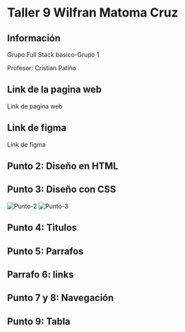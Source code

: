 <h1>Taller 9 Wilfran Matoma Cruz</h1>
<h2>Información</h2>
<p>Grupo Full Stack basico-Grupo 1</p>
<p>Profesor: Cristian Patiño</p>

<h2>Link de la pagina web</h2> 
<a ref="https://wilfran900420.github.io/taller-9-full-stack/"> Link de pagina web <a/>


<h2>Link de figma</h2>  

<a ref="https://www.figma.com/file/h3JTbaHWwvWJzxiEmMH9JL/Wilfran-Matoma-Cruz?type=design&node-id=0%3A1&mode=design&t=aTPSPNassyJDBq5D-1"> Link de figma <a/>

<h2>Punto 2: Diseño en HTML</h2>  
<h2>Punto 3: Diseño con CSS</h2>  
<img scr= "./public/images/Punto-2.png" 
alt= "Punto-2">
<img scr= "./public/images/Punto-3.png"      
alt= "Punto-3">
<h2>Punto 4: Titulos</h2>  
<h2>Punto 5: Parrafos</h2>  
<h2>Parrafo 6: links</h2>  
<h2>Punto 7 y 8: Navegación</h2>
<h2>Punto 9: Tabla</h2>

